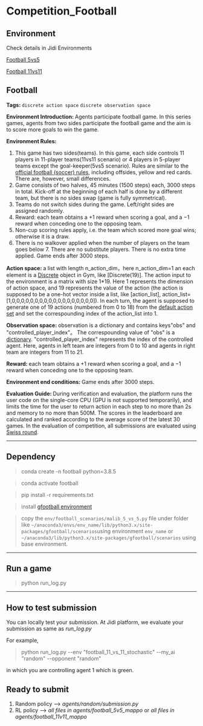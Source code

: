 # Competition_Football

## Environment

Check details in Jidi Environments

[Football 5vs5](http://www.jidiai.cn/env_detail?envid=71)

[Football 11vs11](http://www.jidiai.cn/env_detail?envid=34)


## Football
<b>Tags: </b>`discrete action space` `discrete observation space`

<b>Environment Introduction: </b>Agents participate football game. In this series games, agents from two sides 
participate the football game and the aim is to score more goals to win the game.

<b>Environment Rules:</b> 
1. This game has two sides(teams). In this game, each side controls 11 players in 11-player teams(11vs11 scenario) or 4 players 
   in 5-player teams except the goal-keeper(5vs5 scenario). Rules are similar to the [official football (soccer) rules](https://www.rulesofsport.com/sports/football.html), 
   including offsides, yellow and red cards. There are, however, small differences.
2. Game consists of two halves, 45 minutes (1500 steps) each, 3000 steps in total. Kick-off at the beginning of each 
   half is done by a different team, but there is no sides swap (game is fully symmetrical).
3. Teams do not switch sides during the game. Left/right sides are assigned randomly.
4. Reward: each team obtains a +1 reward when scoring a goal, and a −1 reward when conceding one to the opposing team.
5. Non-cup scoring rules apply, i.e. the team which scored more goal wins; otherwise it is a draw.
6. There is no walkover applied when the number of players on the team goes below 7. There are no substitute players. 
   There is no extra time applied. Game ends after 3000 steps.

<b>Action space: </b>a list with length n_action_dim，here n_action_dim=1 an each element is a [Discrete](https://github.com/openai/gym/blob/master/gym/spaces/discrete.py) object in Gym, like [Discrete(19)]. 
The action input to the environment is a matrix with size 1*19. Here 1 represents the dimension of action space, 
and 19 represents the value of the action (the action is supposed to be a one-hot vector inside a list, like [action_list], 
action_list=[1,0,0,0,0,0,0,0,0,0,0,0,0,0,0,0,0,0,0]). In each turn, the agent is supposed to generate one of 19 actions 
(numbered from 0 to 18) from the [default action set](https://github.com/google-research/football/blob/master/gfootball/doc/observation.md#default-action-set) and set the correspounding index of the action_list into 1.

<b>Observation space: </b>observation is a dictionary and contains keys"obs" and "controlled_player_index"。
The correspounding value of "obs" is a [dictionary](https://github.com/google-research/football/blob/master/gfootball/doc/observation.md#observations--actions). 
"controlled_player_index" represents the index of the controlled agent. Here, agents in left team are integers 
from 0 to 10 and agents in right team are integers from 11 to 21.

<b>Reward: </b> each team obtains a +1 reward when scoring a goal, and a −1 reward when conceding one to the opposing team.

<b>Environment end conditions: </b> Game ends after 3000 steps.

<b>Evaluation Guide: </b>During verification and evaluation, the platform runs the user code on the single-core CPU 
(GPU is not supported temporarily), and limits the time for the user to return action in each step to no more than 2s 
and memory to no more than 500M. The scores in the leaderboard are calculated and ranked according to the average score 
of the latest 30 games. In the evaluation of competition, all submissions are evaluated using [Swiss round](http://www.jidiai.cn/discussion?disID=18). 

---
## Dependency

>conda create -n football python=3.8.5

>conda activate football

>pip install -r requirements.txt

>install [gfootball environment](https://github.com/google-research/football)

>copy the `env/football_scenarios/malib_5_vs_5.py` file under folder like 
`~/anaconda3/envs/env_name/lib/python3.x/site-packages/gfootball/scenarios`using environment `env_name` or 
`~/anaconda3/lib/python3.x/site-packages/gfootball/scenarios` using base environment.

---

## Run a game

>python run_log.py

---

## How to test submission

You can locally test your submission. At Jidi platform, we evaluate your submission as same as *run_log.py*

For example,

>python run_log.py --env "football_11_vs_11_stochastic" --my_ai "random" --opponent "random"

in which you are controlling agent 1 which is green.

## Ready to submit

1. Random policy --> *agents/random/submission.py*
2. RL policy --> *all files in agents/football_5v5_mappo* or *all files in agents/football_11v11_mappo*
